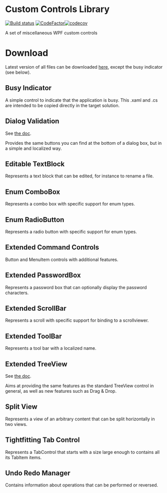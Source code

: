 # Custom Controls Library
[![Build status](https://ci.appveyor.com/api/projects/status/b23l4cvwim31lddq?svg=true)](https://ci.appveyor.com/project/dlebansais/custom-controls-library) [![CodeFactor](https://www.codefactor.io/repository/github/dlebansais/custom-controls-library/badge)](https://www.codefactor.io/repository/github/dlebansais/custom-controls-library)[![codecov](https://codecov.io/gh/dlebansais/Custom-Controls-Library/branch/master/graph/badge.svg?token=iHwHWDVnDZ)](https://codecov.io/gh/dlebansais/Custom-Controls-Library)

A set of miscellaneous WPF custom controls

# Download
Latest version of all files can be downloaded [here](https://github.com/dlebansais/Custom-Controls-Library/releases/download/v1.0.3/Custom-Controls-Library.zip), except the busy indicator (see below).

## Busy Indicator
A simple control to indicate that the application is busy. This .xaml and .cs are intended to be copied directly in the target solution.

## Dialog Validation
See [the doc](/doc/DialogValidation.pdf).

Provides the same buttons you can find at the bottom of a dialog box, but in a simple and localized way.

## Editable TextBlock
Represents a text block that can be edited, for instance to rename a file.

## Enum ComboBox
Represents a combo box with specific support for enum types.

## Enum RadioButton
Represents a radio button with specific support for enum types.

## Extended Command Controls
Button and MenuItem controls with additional features.

## Extended PasswordBox
Represents a password box that can optionally display the password characters.

## Extended ScrollBar
Represents a scroll with specific support for binding to a scrollviewer.

## Extended ToolBar
Represents a tool bar with a localized name.

## Extended TreeView
See [the doc](/doc/ExtendedTreeView.pdf).

Aims at providing the same features as the standard TreeView control in general, as well as new features such as Drag & Drop.

## Split View
Represents a view of an arbitrary content that can be split horizontally in two views.

## Tightfitting Tab Control
Represents a TabControl that starts with a size large enough to contains all its TabItem items.

## Undo Redo Manager
Contains information about operations that can be performed or reversed.
